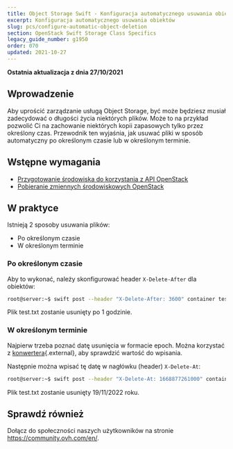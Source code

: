 ```yaml
---
title: Object Storage Swift - Konfiguracja automatycznego usuwania obiektów
excerpt: Konfiguracja automatycznego usuwania obiektów
slug: pcs/configure-automatic-object-deletion
section: OpenStack Swift Storage Class Specifics
legacy_guide_number: g1950
order: 070
updated: 2021-10-27
---
```


**Ostatnia aktualizacja z dnia 27/10/2021**

## Wprowadzenie

Aby uprościć zarządzanie usługą Object Storage, być może będziesz musiał zadecydować o długości życia niektórych plików.
Może to na przykład pozwolić Ci na zachowanie niektórych kopii zapasowych tylko przez określony czas.
Przewodnik ten wyjaśnia, jak usuwać pliki w sposób automatyczny po określonym czasie lub w określonym terminie.

## Wstępne wymagania

- [Przygotowanie środowiska do korzystania z API OpenStack](https://docs.ovh.com/pl/public-cloud/prepare_the_environment_for_using_the_openstack_api/)
- [Pobieranie zmiennych środowiskowych OpenStack](https://docs.ovh.com/pl/public-cloud/set-openstack-environment-variables/)

## W praktyce

Istnieją 2 sposoby usuwania plików:

- Po określonym czasie
- W określonym terminie

### Po określonym czasie

Aby to wykonać, należy skonfigurować header `X-Delete-After` dla obiektów:

```bash
root@server:~$ swift post --header "X-Delete-After: 3600" container test.txt
```

Plik test.txt zostanie usunięty po 1 godzinie.

### W określonym terminie

Najpierw trzeba poznać datę usunięcia w formacie epoch.
Można korzystać z [konwertera](http://www.epochconverter.com/){.external}, aby sprawdzić wartość do wpisania.

Następnie można wpisać tę datę w nagłówku (header) `X-Delete-At`:

```bash
root@server:~$ swift post --header "X-Delete-At: 1668877261000" container test.txt
```

Plik test.txt zostanie usunięty 19/11/2022 roku.

## Sprawdź również
 
Dołącz do społeczności naszych użytkowników na stronie <https://community.ovh.com/en/>.
